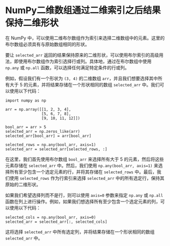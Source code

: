# NumPy二维数组通过二维索引之后结果保持二维形状

在 NumPy 中，可以使用二维布尔数组作为索引来选择二维数组中的元素。这里的布尔数组必须具有与原始数组相同的形状。

要让 `selected_arr` 返回的结果保持原来的二维形状，可以使用布尔索引的高级用法，即使用布尔数组作为索引选择行或列。具体地，通过在布尔数组中使用 `np.any` 或 `np.all` 函数，可以选择任何满足特定条件的行或列。

例如，假设我们有一个形状为 `(3, 4)` 的二维数组 `arr`，并且我们想要选择其中所有大于 5 的元素，并将结果存储在一个形状相同的数组 `selected_arr` 中。我们可以使用以下代码：

```
import numpy as np

arr = np.array([[1, 2, 3, 4],
                [5, 6, 7, 8],
                [9, 10, 11, 12]])

bool_arr = arr > 5
selected_arr = np.zeros_like(arr)
selected_arr[bool_arr] = arr[bool_arr]

selected_rows = np.any(bool_arr, axis=1)
selected_arr = selected_arr[selected_rows, :]
```

在这里，我们首先使用布尔数组 `bool_arr` 来选择所有大于 5 的元素，然后将这些元素存储在 `selected_arr` 中。然后，我们使用 `np.any(bool_arr, axis=1)` 来选择所有至少包含一个选定元素的行，并将其存储在 `selected_rows` 中。最后，我们使用 `selected_rows` 作为行索引来选择 `selected_arr` 中的所有选定行，保持其原始的二维形状。

如果我们希望选择列而不是行，则可以使用 `axis=0` 参数来指定 `np.any` 或 `np.all` 函数在列上进行操作。例如，如果我们想选择所有至少包含一个选定元素的列，可以使用以下代码：

```
selected_cols = np.any(bool_arr, axis=0)
selected_arr = selected_arr[:, selected_cols]
```

这将选择 `selected_arr` 中所有选定列，并将结果存储在一个形状相同的数组 `selected_arr` 中。